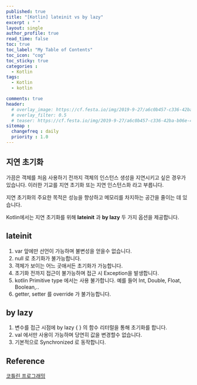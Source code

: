 ```yaml
---
published: true
title: "[Kotlin] lateinit vs by lazy"
excerpt : " "
layout: single
author_profile: true
read_time: false
toc: true
toc_label: "My Table of Contents"
toc_icon: "cog"
toc_sticky: true
categories :
  - Kotlin
tags: 
  - Kotlin
  - kotlin

comments: true
header:
  # overlay_image: https://cf.festa.io/img/2019-9-27/a6c0b457-c336-42ba-b06e-462de90ada91.jpg
  # overlay_filter: 0.5
  # teaser: https://cf.festa.io/img/2019-9-27/a6c0b457-c336-42ba-b06e-462de90ada91.jpg
sitemap :
  changefreq : daily
  priority : 1.0
---
```


## 지연 초기화

가끔은 객체를 처음 사용하기 전까지 객체의 인스턴스 생성을 지연시키고 싶은 경우가 있습니다. 이러한 기교를 지연 초기화 또는 지연 인스턴스화 라고 부릅니다.

지연 초기화의 주요한 목적은 성능을 향상하고 메모리를 차지하는 공간을 줄이는 데 있습니다.

Kotlin에서는 지연 초기화를 위해 __lateinit__ 과 __by lazy__ 두 가지 옵션을 제공합니다.

## lateinit

1. var 앞에만 선언이 가능하며 불변성을 얻을수 없습니다.
2. null 로 초기화가 불가능합니다.
3. 객체가 보이는 어느 곳애서든 초기화가 가능합니다.
4. 초기화 전까지 접근이 불가능하며 접근 시 Exception을 발생합니다.
5. kotlin Primitive type 에서는 사용 불가합니다. 예를 들어 Int, Double, Float, Boolean,..
6. getter, setter 를 override 가 불가능합니다.

## by lazy

1. 변수를 접근 시점에 by lazy { } 의 함수 리터럴을 통해 초기화를 합니다.
2. val 에서만 사용이 가능하며 당연히 값을 변경할수 없습니다.
3. 기본적으로 Synchronized 로 동작합니다.
  
## Reference

[코틀린 프로그래밍](http://acornpub.co.kr/book/programming-kotlin)
